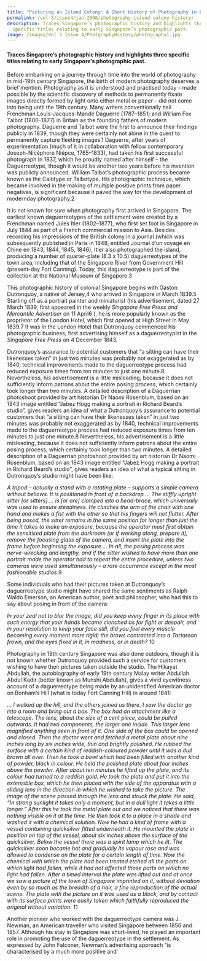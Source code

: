 ```yaml
---
title: "Picturing an Island Colony: A Short History of Photography in Early Singapore"
permalink: /vol-3/issue4/jan-2008/photography-island-colony-history/
description: Traces Singapore’s photographic history and highlights three
  specific titles relating to early Singapore’s photographic past.
image: /images/Vol 3 Issue 4/PhotgraphyHistory/photography1.jpg
---
```

####  Traces Singapore’s photographic history and highlights three specific titles relating to early Singapore’s photographic past.

Before embarking on a journey through time into the world of photography in mid-19th century Singapore, the birth of modern photography deserves a brief mention. Photography as it is understood and practised today – made possible by the scientific discovery of methods to permanently fixate images directly formed by light onto either metal or paper – did not come into being until the 19th century. Many writers conventionally hail Frenchman Louis-Jacques-Mandé Daguerre (1787–1851) and William Fox Talbot (1800–1877) in Britain as the founding fathers of modern photography. Daguerre and Talbot were the first to announce their findings publicly in 1839, though they were certainly not alone in the quest to permanently capture fleeting images.1 Daguerre, after years of experimentation (much of it in collaboration with fellow contemporary Joseph-Nicéphore Niépce, 1765–1833), had taken his first successful photograph in 1837, which he proudly named after himself – the Daguerreotype, though it would be another two years before his invention was publicly announced. William Talbot’s photographic process became known as the Calotype or Talbotype. His photographic technique, which became involved in the making of multiple positive prints from paper negatives, is significant because it paved the way for the development of modernday photography.2

It is not known for sure when photography first arrived in Singapore. The earliest known daguerreotypes of the settlement were created by a Frenchman named Jules Itier (1802–1877), who first set foot in Singapore in July 1844 as part of a French commercial mission to Asia. Besides recording his impressions of the British colony in a journal (which was subsequently published in Paris in 1848, entitled Journal d’un voyage en Chine en 1843, 1844, 1845, 1846), Itier also photographed the island, producing a number of quarter-plate (8.3 x 10.5) daguerreotypes of the town area, including that of the Singapore River from Government Hill (present-day Fort Canning). Today, this daguerreotype is part of the collection at the National Museum of Singapore.3

This photographic history of colonial Singapore begins with Gaston Dutronquoy, a native of Jersey,4 who arrived in Singapore in March 1839.5 Starting off as a portrait painter and miniaturist (his advertisement, dated 27 March 1839, first appeared in the weekly *Singapore Free Press and Mercantile Advertiser* on 11 April6 ), he is more popularly known as the proprietor of the London Hotel, which first opened at High Street in May 1839.7 It was in the London Hotel that Dutronquoy commenced his photographic business, first advertising himself as a daguerreotypist in the *Singapore Free Press* on 4 December 1843.

Dutronquoy’s assurance to potential customers that “a sitting can have their likenesses taken” in just two minutes was probably not exaggerated as by 1840, technical improvements made to the daguerreotype process had reduced exposure times from ten minutes to just one minute.8 Nevertheless, his advertisement is a little misleading, because it does not sufficiently inform patrons about the entire posing process, which certainly took longer than two minutes. A detailed description of a Daguerrian photoshoot provided by art historian Dr Naomi Rosenblum, based on an 1843 image entitled “Jabez Hogg making a portrait in Richard Beard’s studio”, gives readers an idea of what a Dutronquoy’s assurance to potential customers that “a sitting can have their likenesses taken” in just two minutes was probably not exaggerated as by 1840, technical improvements made to the daguerreotype process had reduced exposure times from ten minutes to just one minute.8 Nevertheless, his advertisement is a little misleading, because it does not sufficiently inform patrons about the entire posing process, which certainly took longer than two minutes. A detailed description of a Daguerrian photoshoot provided by art historian Dr Naomi Rosenblum, based on an 1843 image entitled “Jabez Hogg making a portrait in Richard Beard’s studio”, gives readers an idea of what a typical sitting in Dutronquoy’s studio might have been like:

*A tripod – actually a stand with a rotating plate – supports a simple camera without bellows. It is positioned in front of a backdrop … The stiffly upright sitter \[or sitters\] … is \[or are\] clamped into a head-brace, which universally was used to ensure steadiness. He clutches the arm of the chair with one hand and makes a fist with the other so that his fingers will not flutter. After being posed, the sitter remains in the same position for longer than just the time it takes to make an exposure, because the operator must first obtain the sensitised plate from the darkroom (or if working along, prepare it), remove the focusing glass of the camera, and insert the plate into the frame before beginning the exposure … In all, the posing process was nerve-wrecking and lengthy, and if the sitter wished to have more than one portrait made the operator had to repeat the entire procedure, unless two cameras were used simultaneously – a rare occurrence except in the most fashionable studios*.9

Some individuals who had their pictures taken at Dutronquoy’s daguerreotype studio might have shared the same sentiments as Ralph Waldo Emerson, an American author, poet and philosopher, who had this to say about posing in front of the camera:

<i> In your zeal not to blur the image, did you keep every finger in its place with such energy that your hands became clenched as for fight or despair, and in your resolution to keep your face still, did you feel every muscle becoming every moment more rigid; the brows contracted into a Tartarean frown, and the eyes fixed in it, in madness, or in death? </i>10

Photography in 19th century Singapore was also done outdoors, though it is not known whether Dutronquoy provided such a service for customers wishing to have their pictures taken outside the studio. The Hikayat Abdullah, the autobiography of early 19th century Malay writer Abdullah Abdul Kadir (better known as Munshi Abdullah), gives a vivid eyewitness account of a daguerreotype being made by an unidentified American doctor on Bonham’s Hill (what is today Fort Canning Hill) in around 1841:

<i> … I walked up the hill, and the others joined us there. I saw the doctor go into a room and bring out a box. The box had an attachment like a telescope. The lens, about the size of a cent piece, could be pulled outwards. It had two components, the larger one inside. This larger lens magnified anything seen in front of it. One side of the box could be opened and closed. Then the doctor went and fetched a metal plate about nine inches long by six inches wide, thin and brightly polished. He rubbed the surface with a certain kind of reddish-coloured powder until it was a dull brown all over. Then he took a bowl which had been filled with another kind of powder, black in colour. He held the polished plate about four inches above the powder. After about ten minutes he lifted up the plate, and its colour had turned to a reddish gold. He took the plate and put it into the extensible box, which he then placed with the side of the apparatus with a sliding lens in the direction in which he wished to take the picture. The image of the scene passed through the lens and struck the plate. He said, “In strong sunlight it takes only a moment, but in a dull light it takes a little longer.” After this he took the metal plate out and we noticed that there was nothing visible on it at the time. He then took it to a place in a shade and washed it with a chemical solution. Now he had a kind of frame with a vessel containing quicksilver fitted underneath it. He mounted the plate in position on top of the vessel, about six inches above the surface of the quicksilver. Below the vessel there was a spirit lamp which he lit. The quicksilver soon became hot and gradually its vapour rose and was allowed to condense on the plate for a certain length of time. Now the chemical with which the plate had been treated etched all the parts on which light had fallen, while it had not affected those parts on which no light had fallen. After a timed interval the plate was lifted out and at once we saw a picture of the town of Singapore imprinted on it, without deviation even by so much as the breadth of a hair, a fine reproduction of the actual scene. The plate with the picture on it was used as a block, and by contact with its surface prints were easily taken which faithfully reproduced the original without variation. </i>11

Another pioneer who worked with the daguerreotype camera was J. Newman, an American traveller who visited Singapore between 1856 and 1857. Although his stay in Singapore was short-lived, he played an important role in promoting the use of the daguerreotype in the settlement. As expressed by John Falconer, Newman’s advertising approach “is characterised by a much more positive and 




